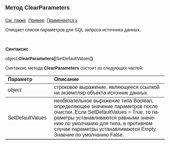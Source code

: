 <html>
<head>
<title>Источник данных\ClearParameters</title>
</head>

<body>

<p><strong><font size="4" face="Arial">Метод ClearParameters<br>
<br>
</font></strong><font face="Arial"><a href="Parameters.html">См. также</a>&nbsp;
<a href="../../Examples/E_AsData.html">Пример</a>&nbsp; <a href="../Asdata.html">
Применяется к</a></font></p>

<p><font face="Arial">Очищает список параметров для SQL запроса 
источника данных.</font></p>

<p class="label">&nbsp;</p>

<p class="label"><font face="Arial"><b>Синтаксис</b></font></p>

<p><font face="Arial"><em>object</em><strong>.ClearParameters(</strong>[SetDefaultValues]<strong>)</strong></font></p>

<p><font face="Arial">Синтаксис метода <strong>ClearParameters</strong>
состоит из следующих частей:</font></p>

<table border="1" cellPadding="5" cols="2" frame="below" rules="rows">
<TBODY>
  <tr vAlign="top">
    <td class="label" width="29%"><font face="Arial"><b>Параметр</b></font></td>
    <td class="label" width="71%"><font face="Arial"><strong>Описание</strong></font></td>
  </tr>
  <tr>
    <td width="29%"><em><font face="Arial">object</font></em></td>
    <td width="71%"><font face="Arial">строковое выражение, являющееся 
	ссылкой на экземпляр объекта источник данных.</font></td>
  </tr>
  <tr>
    <td width="29%"><font face="Arial">SetDefaultValues</font></td>
    <td width="71%"><font face="Arial">необязательное выражение<span lang="ru"> 
	типа </span>Boolean, определяющее <span lang="ru">значение параметров после 
	очистки. Если SetDefaultValues = </span>True, <span lang="ru">то параметры 
	устанавливаются равными значению по</span> <span lang="ru">умолчанию для типа, в противном случае 
	параметры устанавливаются Empty. Знаение по умолчанию </span>False.</font></td>
  </tr>
</TBODY>
</table>
</body>
</html>
